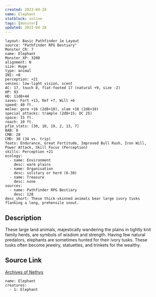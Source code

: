 ```yaml
---
created: 2023-04-28
name: Elephant
statblock: inline
tags: [monster]
updated: 2023-04-28
---
```

```statblock
layout: Basic Pathfinder 1e Layout
source: "Pathfinder RPG Bestiary"
Monster_CR: 7
name: Elephant
Monster_XP: 3200
alignment: N
size: Huge
type: animal
INI: +0
perception: +21
senses: low-light vision, scent
AC: 17, touch 8, flat-footed 17 (natural +9, size -2)
HP: 93
HD: 11d8+44
saves: Fort +13, Ref +7, Will +6
speed: 40 ft.
melee: gore +16 (2d8+10), slam +16 (2d6+10)
special_attacks: trample (2d8+15; DC 25)
space: 15 ft.
reach: 10 ft.
pf1e_stats: [30, 10, 19, 2, 13, 7]
BAB: 8
CMB: 20
CMD: 30 (34 vs. trip)
feats: Endurance, Great Fortitude, Improved Bull Rush, Iron Will, Power Attack, Skill Focus (Perception)
skills: Perception +21
ecology:
  - name: Environment
    desc: warm plains
  - name: Organisation
    desc: solitary or herd (6-30)
  - name: Treasure
    desc: none
sources:
  - name: Pathfinder RPG Bestiary
    desc: 128
desc_short: These thick-skinned animals bear large ivory tusks flanking a long, prehensile snout.
```
## Description
These large land animals, majestically wandering the plains in tightly knit family herds, are symbols of wisdom and strength. Having few natural predators, elephants are sometimes hunted for their ivory tusks. These tusks often become jewelry, statuettes, and trinkets for the wealthy.
## Source Link
[Archives of Nethys](https://aonprd.com/MonsterDisplay.aspx?ItemName=Elephant)
```encounter-table
name: Elephant
creatures:
  - 1: Elephant
```
